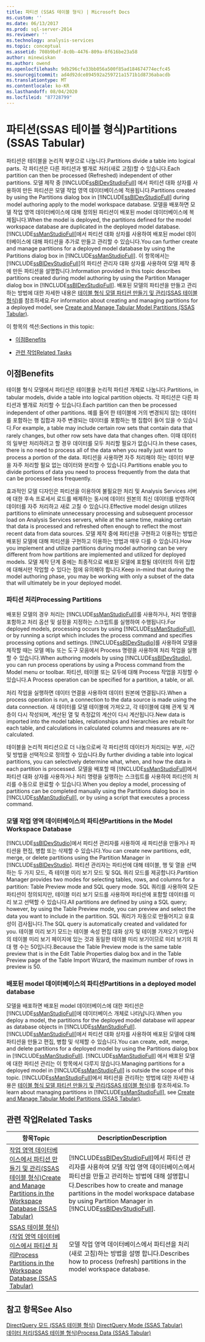 ```yaml
---
title: 파티션 (SSAS 테이블 형식) | Microsoft Docs
ms.custom: ''
ms.date: 06/13/2017
ms.prod: sql-server-2014
ms.reviewer: ''
ms.technology: analysis-services
ms.topic: conceptual
ms.assetid: 708b9bdf-8c0b-4476-809a-8f616be23a58
author: minewiskan
ms.author: owend
ms.openlocfilehash: 9db296cfe33bb056a500f85ad184674774ecfc45
ms.sourcegitcommit: ad4d92dce894592a259721a1571b1d8736abacdb
ms.translationtype: MT
ms.contentlocale: ko-KR
ms.lasthandoff: 08/04/2020
ms.locfileid: "87728799"
---
```

# <a name="partitions-ssas-tabular"></a><span data-ttu-id="30205-102">파티션(SSAS 테이블 형식)</span><span class="sxs-lookup"><span data-stu-id="30205-102">Partitions (SSAS Tabular)</span></span>
  <span data-ttu-id="30205-103">파티션은 테이블을 논리적 부분으로 나눕니다.</span><span class="sxs-lookup"><span data-stu-id="30205-103">Partitions divide a table into logical parts.</span></span> <span data-ttu-id="30205-104">각 파티션은 다른 파티션과 별개로 처리(새로 고침)할 수 있습니다.</span><span class="sxs-lookup"><span data-stu-id="30205-104">Each partition can then be processed (Refreshed) independent of other partitions.</span></span> <span data-ttu-id="30205-105">모델 제작 중 [!INCLUDE[ssBIDevStudioFull](../../includes/ssbidevstudiofull-md.md)] 에서 파티션 대화 상자를 사용하여 만든 파티션은 모델 작업 영역 데이터베이스에 적용됩니다.</span><span class="sxs-lookup"><span data-stu-id="30205-105">Partitions created by using the Partitions dialog box in [!INCLUDE[ssBIDevStudioFull](../../includes/ssbidevstudiofull-md.md)] during model authoring apply to the model workspace database.</span></span> <span data-ttu-id="30205-106">모델을 배포하면 모델 작업 영역 데이터베이스에 대해 정의된 파티션이 배포된 model 데이터베이스에 복제됩니다.</span><span class="sxs-lookup"><span data-stu-id="30205-106">When the model is deployed, the partitions defined for the model workspace database are duplicated in the deployed model database.</span></span> <span data-ttu-id="30205-107">[!INCLUDE[ssManStudioFull](../../includes/ssmanstudiofull-md.md)]에서 파티션 대화 상자를 사용하여 배포된 model 데이터베이스에 대해 파티션을 추가로 만들고 관리할 수 있습니다.</span><span class="sxs-lookup"><span data-stu-id="30205-107">You can further create and manage partitions for a deployed model database by using the Partitions dialog box in [!INCLUDE[ssManStudioFull](../../includes/ssmanstudiofull-md.md)].</span></span>  <span data-ttu-id="30205-108">이 항목에서는 [!INCLUDE[ssBIDevStudioFull](../../includes/ssbidevstudiofull-md.md)]의 파티션 관리자 대화 상자를 사용하여 모델 제작 중에 만든 파티션을 설명합니다.</span><span class="sxs-lookup"><span data-stu-id="30205-108">Information provided in this topic describes partitions created during model authoring by using the Partition Manager dialog box in [!INCLUDE[ssBIDevStudioFull](../../includes/ssbidevstudiofull-md.md)].</span></span> <span data-ttu-id="30205-109">배포된 모델의 파티션을 만들고 관리하는 방법에 대한 자세한 내용은 [테이블 형식 모델 파티션 만들기 및 관리&#40;SSAS 테이블 형식&#41;](create-and-manage-tabular-model-partitions-ssas-tabular.md)를 참조하세요.</span><span class="sxs-lookup"><span data-stu-id="30205-109">For information about creating and managing partitions for a deployed model, see [Create and Manage Tabular Model Partitions &#40;SSAS Tabular&#41;](create-and-manage-tabular-model-partitions-ssas-tabular.md).</span></span>  
  
 <span data-ttu-id="30205-110">이 항목의 섹션:</span><span class="sxs-lookup"><span data-stu-id="30205-110">Sections in this topic:</span></span>  
  
-   [<span data-ttu-id="30205-111">이점</span><span class="sxs-lookup"><span data-stu-id="30205-111">Benefits</span></span>](#bkmk_benefits)  
  
-   [<span data-ttu-id="30205-112">관련 작업</span><span class="sxs-lookup"><span data-stu-id="30205-112">Related Tasks</span></span>](#bkmk_related_tasks)  
  
##  <a name="benefits"></a><a name="bkmk_benefits"></a> <span data-ttu-id="30205-113">이점</span><span class="sxs-lookup"><span data-stu-id="30205-113">Benefits</span></span>  
 <span data-ttu-id="30205-114">테이블 형식 모델에서 파티션은 테이블을 논리적 파티션 개체로 나눕니다.</span><span class="sxs-lookup"><span data-stu-id="30205-114">Partitions, in tabular models, divide a table into logical partition objects.</span></span> <span data-ttu-id="30205-115">각 파티션은 다른 파티션과 별개로 처리할 수 있습니다.</span><span class="sxs-lookup"><span data-stu-id="30205-115">Each partition can then be processed independent of other partitions.</span></span> <span data-ttu-id="30205-116">예를 들어 한 테이블에 거의 변경되지 않는 데이터를 포함하는 행 집합과 자주 변경되는 데이터를 포함하는 행 집합이 들어 있을 수 있습니다.</span><span class="sxs-lookup"><span data-stu-id="30205-116">For example, a table may include certain row sets that contain data that rarely changes, but other row sets have data that changes often.</span></span> <span data-ttu-id="30205-117">이때 데이터의 일부만 처리하려고 할 경우 데이터를 모두 처리할 필요가 없습니다.</span><span class="sxs-lookup"><span data-stu-id="30205-117">In these cases, there is no need to process all of the data when you really just want to process a portion of the data.</span></span> <span data-ttu-id="30205-118">파티션을 사용하면 자주 처리해야 하는 데이터 부분을 자주 처리할 필요 없는 데이터와 분리할 수 있습니다.</span><span class="sxs-lookup"><span data-stu-id="30205-118">Partitions enable you to divide portions of data you need to process frequently from the data that can be processed less frequently.</span></span>  
  
 <span data-ttu-id="30205-119">효과적인 모델 디자인은 파티션을 이용하여 불필요한 처리 및 Analysis Services 서버에 대한 후속 프로세서 로드를 배제하는 동시에 데이터 원본의 최신 데이터를 반영하여 데이터를 자주 처리하고 새로 고칠 수 있습니다.</span><span class="sxs-lookup"><span data-stu-id="30205-119">Effective model design utilizes partitions to eliminate unnecessary processing and subsequent processor load on Analysis Services servers, while at the same time, making certain that data is processed and refreshed often enough to reflect the most recent data from data sources.</span></span> <span data-ttu-id="30205-120">모델 제작 중에 파티션을 구현하고 이용하는 방법은 배포된 모델에 대해 파티션을 구현하고 이용하는 방법과 매우 다를 수 있습니다.</span><span class="sxs-lookup"><span data-stu-id="30205-120">How you implement and utilize partitions during model authoring can be very different from how partitions are implemented and utilized for deployed models.</span></span> <span data-ttu-id="30205-121">모델 제작 단계 중에는 최종적으로 배포된 모델에 포함될 데이터의 하위 집합에 대해서만 작업할 수 있다는 점에 유의해야 합니다.</span><span class="sxs-lookup"><span data-stu-id="30205-121">Keep in-mind that during the model authoring phase, you may be working with only a subset of the data that will ultimately be in your deployed model.</span></span>  
  
### <a name="processing-partitions"></a><span data-ttu-id="30205-122">파티션 처리</span><span class="sxs-lookup"><span data-stu-id="30205-122">Processing Partitions</span></span>  
 <span data-ttu-id="30205-123">배포된 모델의 경우 처리는 [!INCLUDE[ssManStudioFull](../../includes/ssmanstudiofull-md.md)]를 사용하거나, 처리 명령을 포함하고 처리 옵션 및 설정을 지정하는 스크립트를 실행하여 수행됩니다.</span><span class="sxs-lookup"><span data-stu-id="30205-123">For deployed models, processing occurs by using [!INCLUDE[ssManStudioFull](../../includes/ssmanstudiofull-md.md)], or by running a script which includes the process command and specifies processing options and settings.</span></span> <span data-ttu-id="30205-124">[!INCLUDE[ssBIDevStudio](../../includes/ssbidevstudio-md.md)]를 사용하여 모델을 제작할 때는 모델 메뉴 또는 도구 모음에서 Process 명령을 사용하여 처리 작업을 실행할 수 있습니다.</span><span class="sxs-lookup"><span data-stu-id="30205-124">When authoring models by using [!INCLUDE[ssBIDevStudio](../../includes/ssbidevstudio-md.md)], you can run process operations by using a Process command from the Model menu or toolbar.</span></span> <span data-ttu-id="30205-125">파티션, 테이블 또는 모두에 대해 Process 작업을 지정할 수 있습니다.</span><span class="sxs-lookup"><span data-stu-id="30205-125">A Process operation can be specified for a partition, a table, or all.</span></span>  
  
 <span data-ttu-id="30205-126">처리 작업을 실행하면 데이터 연결을 사용하여 데이터 원본에 연결됩니다.</span><span class="sxs-lookup"><span data-stu-id="30205-126">When a process operation is run, a connection to the data source is made using the data connection.</span></span> <span data-ttu-id="30205-127">새 데이터를 모델 테이블에 가져오고, 각 테이블에 대해 관계 및 계층이 다시 작성되며, 계산된 열 및 측정값의 계산이 다시 계산됩니다.</span><span class="sxs-lookup"><span data-stu-id="30205-127">New data is imported into the model tables, relationships and hierarchies are rebuilt for each table, and calculations in calculated columns and measures are re-calculated.</span></span>  
  
 <span data-ttu-id="30205-128">테이블을 논리적 파티션으로 더 나눔으로써 각 파티션의 데이터가 처리되는 부분, 시간 및 방법을 선택적으로 정의할 수 있습니다.</span><span class="sxs-lookup"><span data-stu-id="30205-128">By further dividing a table into logical partitions, you can selectively determine what, when, and how the data in each partition is processed.</span></span> <span data-ttu-id="30205-129">모델을 배포할 때 [!INCLUDE[ssManStudioFull](../../includes/ssmanstudiofull-md.md)]에서 파티션 대화 상자를 사용하거나 처리 명령을 실행하는 스크립트를 사용하여 파티션의 처리를 수동으로 완료할 수 있습니다.</span><span class="sxs-lookup"><span data-stu-id="30205-129">When you deploy a model, processing of partitions can be completed manually using the Partitions dialog box in [!INCLUDE[ssManStudioFull](../../includes/ssmanstudiofull-md.md)], or by using a script that executes a process command.</span></span>  
  
### <a name="partitions-in-the-model-workspace-database"></a><span data-ttu-id="30205-130">모델 작업 영역 데이터베이스의 파티션</span><span class="sxs-lookup"><span data-stu-id="30205-130">Partitions in the Model Workspace Database</span></span>  
 <span data-ttu-id="30205-131">[!INCLUDE[ssBIDevStudio](../../includes/ssbidevstudio-md.md)]에서 파티션 관리자를 사용하여 새 파티션을 만들거나 파티션을 편집, 병합 또는 삭제할 수 있습니다.</span><span class="sxs-lookup"><span data-stu-id="30205-131">You can create new partitions, edit, merge, or delete partitions using the Partition Manager in [!INCLUDE[ssBIDevStudio](../../includes/ssbidevstudio-md.md)].</span></span> <span data-ttu-id="30205-132">파티션 관리자는 파티션에 대해 테이블, 행 및 열을 선택하는 두 가지 모드, 즉 테이블 미리 보기 모드 및 SQL 쿼리 모드를 제공합니다.</span><span class="sxs-lookup"><span data-stu-id="30205-132">Partition Manager provides two modes for selecting tables, rows, and columns for a partition: Table Preview mode and SQL query mode.</span></span> <span data-ttu-id="30205-133">SQL 쿼리를 사용하여 모든 파티션이 정의되지만, 테이블 미리 보기 모드를 사용하여 파티션에 포함할 데이터를 미리 보고 선택할 수 있습니다.</span><span class="sxs-lookup"><span data-stu-id="30205-133">All partitions are defined by using a SQL query; however, by using the Table Preview mode, you can preview and select the data you want to include in the partition.</span></span> <span data-ttu-id="30205-134">SQL 쿼리가 자동으로 만들어지고 유효성이 검사됩니다.</span><span class="sxs-lookup"><span data-stu-id="30205-134">The SQL query is automatically created and validated for you.</span></span> <span data-ttu-id="30205-135">테이블 미리 보기 모드는 테이블 속성 편집 대화 상자 및 테이블 가져오기 마법사의 테이블 미리 보기 페이지에 있는 것과 동일한 테이블 미리 보기이므로 미리 보기의 최대 행 수는 50입니다.</span><span class="sxs-lookup"><span data-stu-id="30205-135">Because the Table Preview mode is the same table preview that is in the Edit Table Properties dialog box and in the Table Preview page of the Table Import Wizard, the maximum number of rows in preview is 50.</span></span>  
  
### <a name="partitions-in-a-deployed-model-database"></a><span data-ttu-id="30205-136">배포된 model 데이터베이스의 파티션</span><span class="sxs-lookup"><span data-stu-id="30205-136">Partitions in a deployed model database</span></span>  
 <span data-ttu-id="30205-137">모델을 배포하면 배포된 model 데이터베이스에 대한 파티션은 [!INCLUDE[ssManStudioFull](../../includes/ssmanstudiofull-md.md)]에 데이터베이스 개체로 나타납니다.</span><span class="sxs-lookup"><span data-stu-id="30205-137">When you deploy a model, the partitions for the deployed model database will appear as database objects in [!INCLUDE[ssManStudioFull](../../includes/ssmanstudiofull-md.md)].</span></span> <span data-ttu-id="30205-138">[!INCLUDE[ssManStudioFull](../../includes/ssmanstudiofull-md.md)]에서 파티션 대화 상자를 사용하여 배포된 모델에 대해 파티션을 만들고 편집, 병합 및 삭제할 수 있습니다.</span><span class="sxs-lookup"><span data-stu-id="30205-138">You can create, edit, merge, and delete partitions for a deployed model by using the Partitions dialog box in [!INCLUDE[ssManStudioFull](../../includes/ssmanstudiofull-md.md)].</span></span> <span data-ttu-id="30205-139">[!INCLUDE[ssManStudioFull](../../includes/ssmanstudiofull-md.md)] 에서 배포된 모델에 대한 파티션 관리는 이 항목에서 다루지 않습니다.</span><span class="sxs-lookup"><span data-stu-id="30205-139">Managing partitions for a deployed model in [!INCLUDE[ssManStudioFull](../../includes/ssmanstudiofull-md.md)] is outside the scope of this topic.</span></span> <span data-ttu-id="30205-140">[!INCLUDE[ssManStudioFull](../../includes/ssmanstudiofull-md.md)]에서 파티션을 관리하는 방법에 대한 자세한 내용은 [테이블 형식 모델 파티션 만들기 및 관리&#40;SSAS 테이블 형식&#41;](create-and-manage-tabular-model-partitions-ssas-tabular.md)를 참조하세요.</span><span class="sxs-lookup"><span data-stu-id="30205-140">To learn about managing partitions in [!INCLUDE[ssManStudioFull](../../includes/ssmanstudiofull-md.md)], see [Create and Manage Tabular Model Partitions &#40;SSAS Tabular&#41;](create-and-manage-tabular-model-partitions-ssas-tabular.md).</span></span>  
  
##  <a name="related-tasks"></a><a name="bkmk_related_tasks"></a> <span data-ttu-id="30205-141">관련 작업</span><span class="sxs-lookup"><span data-stu-id="30205-141">Related Tasks</span></span>  
  
|<span data-ttu-id="30205-142">항목</span><span class="sxs-lookup"><span data-stu-id="30205-142">Topic</span></span>|<span data-ttu-id="30205-143">Description</span><span class="sxs-lookup"><span data-stu-id="30205-143">Description</span></span>|  
|-----------|-----------------|  
|[<span data-ttu-id="30205-144">작업 영역 데이터베이스에서 파티션 만들기 및 관리&#40;SSAS 테이블 형식&#41;</span><span class="sxs-lookup"><span data-stu-id="30205-144">Create and Manage Partitions in the Workspace Database &#40;SSAS Tabular&#41;</span></span>](workspace-database-ssas-tabular.md)|<span data-ttu-id="30205-145">[!INCLUDE[ssBIDevStudioFull](../../includes/ssbidevstudiofull-md.md)]에서 파티션 관리자를 사용하여 모델 작업 영역 데이터베이스에서 파티션을 만들고 관리하는 방법에 대해 설명합니다.</span><span class="sxs-lookup"><span data-stu-id="30205-145">Describes how to create and manage partitions in the model workspace database by using Partition Manager in [!INCLUDE[ssBIDevStudioFull](../../includes/ssbidevstudiofull-md.md)].</span></span>|  
|[<span data-ttu-id="30205-146">SSAS 테이블 형식&#41;&#40;작업 영역 데이터베이스에서 파티션 처리</span><span class="sxs-lookup"><span data-stu-id="30205-146">Process Partitions in the Workspace Database &#40;SSAS Tabular&#41;</span></span>](process-partitions-in-the-workspace-database-ssas-tabular.md)|<span data-ttu-id="30205-147">모델 작업 영역 데이터베이스에서 파티션을 처리(새로 고침)하는 방법을 설명 합니다.</span><span class="sxs-lookup"><span data-stu-id="30205-147">Describes how to process (refresh) partitions in the model workspace database.</span></span>|  
  
## <a name="see-also"></a><span data-ttu-id="30205-148">참고 항목</span><span class="sxs-lookup"><span data-stu-id="30205-148">See Also</span></span>  
 <span data-ttu-id="30205-149">[DirectQuery 모드 &#40;SSAS 테이블 형식&#41;](directquery-mode-ssas-tabular.md) </span><span class="sxs-lookup"><span data-stu-id="30205-149">[DirectQuery Mode &#40;SSAS Tabular&#41;](directquery-mode-ssas-tabular.md) </span></span>  
 [<span data-ttu-id="30205-150">데이터 처리&#40;SSAS 테이블 형식&#41;</span><span class="sxs-lookup"><span data-stu-id="30205-150">Process Data &#40;SSAS Tabular&#41;</span></span>](../process-data-ssas-tabular.md)  
  
  
